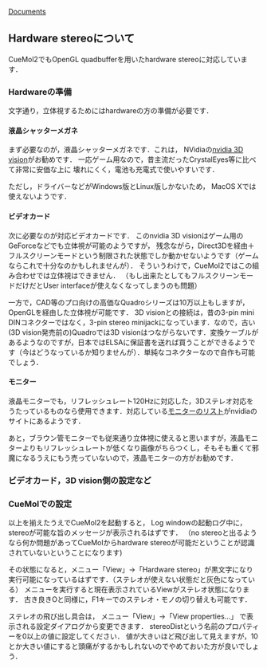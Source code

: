 [Documents](../Documents)

## Hardware stereoについて
CueMol2でもOpenGL quadbufferを用いたhardware stereoに対応しています．

### Hardwareの準備
文字通り，立体視するためにはhardwareの方の準備が必要です．

#### 液晶シャッターメガネ
まず必要なのが，液晶シャッターメガネです．これは，
NVidiaの[nvidia 3D vision](http://www.nvidia.co.jp/object/3d-vision-main-jp.html)がお勧めです．
一応ゲーム用なので，昔主流だったCrystalEyes等に比べて非常に安価な上に
壊れにくく，電池も充電式で使いやすいです．

ただし，ドライバーなどがWindows版とLinux版しかないため，
MacOS Xでは使えないようです．

#### ビデオカード
次に必要なのが対応ビデオカードです．
このnvidia 3D visionはゲーム用のGeForceなどでも立体視が可能のようですが，
残念ながら，Direct3Dを経由＋フルスクリーンモードという制限された状態でしか動かせないようです（ゲームならこれで十分なのかもしれませんが）．
そういうわけで，CueMol2ではこの組み合わせでは立体視はできません．
（もし出来たとしてもフルスクリーンモードだけだとUser interfaceが使えなくなってしまうのも問題）

一方で，CAD等のプロ向けの高価なQuadroシリーズは10万以上もしますが，OpenGLを経由した立体視が可能です．
3D visionとの接続は，昔の3-pin mini DINコネクターではなく，3-pin stereo minijackになっています．なので，古い(3D vision発売前の)Quadroでは3D visionはつながらないです．変換ケーブルがあるようなのですが，日本ではELSAに保証書を送れば買うことができるようです（今はどうなっているか知りませんが）．単純なコネクターなので自作も可能でしょう．

#### モニター
液晶モニターでも，リフレッシュレート120Hzに対応した，3Dステレオ対応をうたっているものなら使用できます．対応している[モニターのリスト](http://www.nvidia.com/object/3d-vision-pro-requirements.html)がnvidiaのサイトにあるようです．

あと，ブラウン管モニターでも従来通り立体視に使えると思いますが，液晶モニターよりもリフレッシュレートが低くなり画像がちらつくし，そもそも重くて邪魔になるうえにもう売っていないので，液晶モニターの方がお勧めです．

### ビデオカード，3D vision側の設定など

### CueMolでの設定
以上を揃えたうえでCueMol2を起動すると，
Log windowの起動ログ中に，stereoが可能な旨のメッセージが表示されるはずです．
（no stereoと出るようなら何か問題があってCueMolからhardware stereoが可能だということが認識されていないということになります)

その状態になると，メニュー「View」→「Hardware stereo」が黒文字になり実行可能になっているはずです．（ステレオが使えない状態だと灰色になっている）
メニューを実行すると現在表示されているViewがステレオ状態になります．
古き良きOと同様に，F1キーでのステレオ・モノの切り替えも可能です．

ステレオの飛び出し具合は，
メニュー「View」→「View properties...」
で表示される設定ダイアログから変更できます．
stereoDistという名前のプロパティーを0以上の値に設定してください．
値が大きいほど飛び出して見えますが，10とか大きい値にすると頭痛がするかもしれないのでやめておいた方が良いでしょう．
